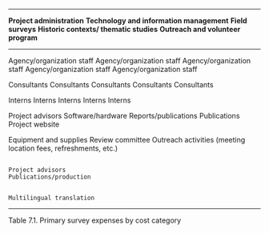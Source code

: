   ----------------------------------------------------------------------------------------------------------------------------------------------------------------------------------------------------------------
  **Project administration**   **Technology and information management**   **Field surveys**           **Historic contexts/ thematic studies**   **Outreach and volunteer program**
  ---------------------------- ------------------------------------------- --------------------------- ----------------------------------------- -----------------------------------------------------------------
  Agency/organization staff    Agency/organization staff                   Agency/organization staff   Agency/organization staff                 Agency/organization staff

  Consultants                  Consultants                                 Consultants                 Consultants                               Consultants

  Interns                      Interns                                     Interns                     Interns                                   Interns

  Project advisors             Software/hardware                           Reports/publications        Publications                              Project website

  Equipment and supplies                                                   Review committee                                                      Outreach activities (meeting location fees, refreshments, etc.)

                                                                           Project advisors                                                      Publications/production

                                                                                                                                                 Multilingual translation
  ----------------------------------------------------------------------------------------------------------------------------------------------------------------------------------------------------------------

Table 7.1. Primary survey expenses by cost category

